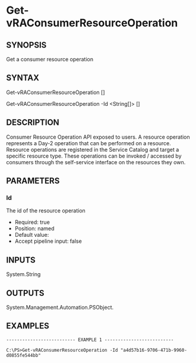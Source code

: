 # Get-vRAConsumerResourceOperation

## SYNOPSIS
    
Get a consumer resource operation

## SYNTAX
 Get-vRAConsumerResourceOperation [<CommonParameters>] Get-vRAConsumerResourceOperation -Id <String[]> [<CommonParameters>]    

## DESCRIPTION

Consumer Resource Operation API exposed to users. A resource operation represents a Day-2 operation that can be performed on a resource.
Resource operations are registered in the Service Catalog and target a specific resource type. 
These operations can be invoked / accessed by consumers through the self-service interface on the resources they own.

## PARAMETERS


### Id

The id of the resource operation

* Required: true
* Position: named
* Default value: 
* Accept pipeline input: false

## INPUTS

System.String

## OUTPUTS

System.Management.Automation.PSObject.

## EXAMPLES
```
-------------------------- EXAMPLE 1 --------------------------

C:\PS>Get-vRAConsumerResourceOperation -Id "a4d57b16-9706-471b-9960-d0855fe544bb"
```

